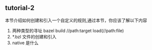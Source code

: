 ## tutorial-2
本节介绍如何创建和引入一个自定义的规则,通过本节，你应该了解以下内容

1. 两种类型的寻址
bazel build //path:target
load(//path:file)
2. *.bzl 文件的创建和引入
3. native 是什么

